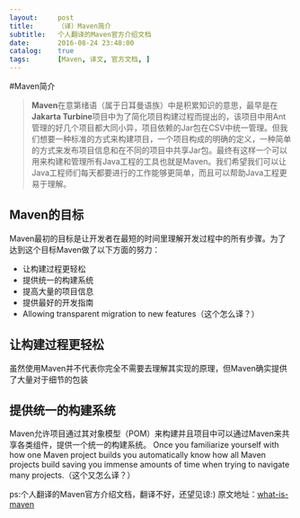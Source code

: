 ```yaml
---
layout:     post
title:      （译）Maven简介
subtitle:   个人翻译的Maven官方介绍文档
date:       2016-08-24 23:48:00
catalog:    true
tags:       [Maven, 译文, 官方文档, ]
---
```



#Maven简介

> **Maven**在意第绪语（属于日耳曼语族）中是积累知识的意思，最早是在**Jakarta Turbine**项目中为了简化项目构建过程而提出的，该项目中用Ant管理的好几个项目都大同小异，项目依赖的Jar包在CSV中统一管理。但我们想要一种标准的方式来构建项目，一个项目构成的明确的定义，一种简单的方式来发布项目信息和在不同的项目中共享Jar包。最终有这样一个可以用来构建和管理所有Java工程的工具也就是Maven。我们希望我们可以让Java工程师们每天都要进行的工作能够更简单，而且可以帮助Java工程更易于理解。

## Maven的目标

Maven最初的目标是让开发者在最短的时间里理解开发过程中的所有步骤。为了达到这个目标Maven做了以下方面的努力：

- 让构建过程更轻松
- 提供统一的构建系统
- 提高大量的项目信息
- 提供最好的开发指南
- Allowing transparent migration to new features（这个怎么译？）

## 让构建过程更轻松
虽然使用Maven并不代表你完全不需要去理解其实现的原理，但Maven确实提供了大量对于细节的包装

## 提供统一的构建系统
Maven允许项目通过其对象模型（POM）来构建并且项目中可以通过Maven来共享各类组件，提供一个统一的构建系统。
Once you familiarize yourself with how one Maven project builds you automatically know how all Maven projects build saving you immense amounts of time when trying to navigate many projects.（这个又怎么译？）

ps:个人翻译的Maven官方介绍文档，翻译不好，还望见谅:)
原文地址：[what-is-maven](http://maven.apache.org/what-is-maven.html)